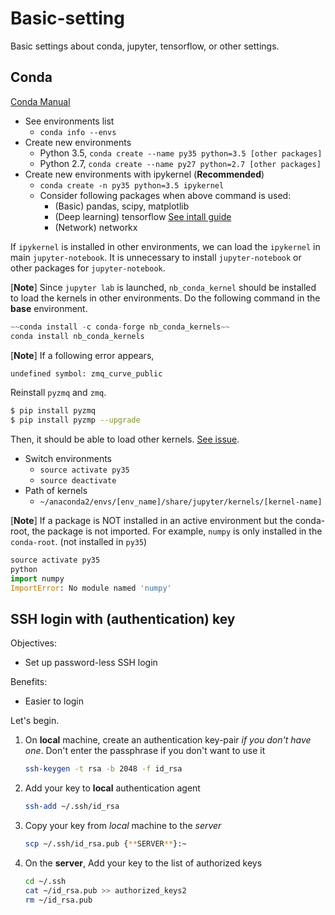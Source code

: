 # Basic-setting
Basic settings about conda, jupyter, tensorflow, or other settings.


## Conda
[Conda Manual](https://conda.io/docs/index.html)
- See environments list
  - `conda info --envs`
- Create new environments
  - Python 3.5, `conda create --name py35 python=3.5 [other packages]`
  - Python 2.7, `conda create --name py27 python=2.7 [other packages]`
- Create new environments with ipykernel (__Recommended__)
  - `conda create -n py35 python=3.5 ipykernel`
  - Consider following packages when above command is used:
    - (Basic) pandas, scipy, matplotlib
    - (Deep learning) tensorflow [See intall guide](https://www.tensorflow.org/install/)
    - (Network) networkx

If `ipykernel` is installed in other environments, we can load the `ipykernel` in main `jupyter-notebook`. It is unnecessary to install `jupyter-notebook` or other packages for `jupyter-notebook`. 

[__Note__] Since `jupyter lab` is launched, `nb_conda_kernel` should be installed to load the kernels in other environments. Do the following command in the **base** environment.
```python
~~conda install -c conda-forge nb_conda_kernels~~
conda install nb_conda_kernels
```
[__Note__] If a following error appears,
```bash
undefined symbol: zmq_curve_public
```
Reinstall `pyzmq` and `zmq`.
```bash
$ pip install pyzmq
$ pip install pyzmp --upgrade
```

Then, it should be able to load other kernels. [See issue](https://github.com/jupyterlab/jupyterlab/issues/1557).

- Switch environments
  - `source activate py35`
  - `source deactivate`
- Path of kernels
  - `~/anaconda2/envs/[env_name]/share/jupyter/kernels/[kernel-name]`

[__Note__] If a package is NOT installed in an active environment but the conda-root, the package is not imported.
For example, `numpy` is only installed in the `conda-root`. (not installed in `py35`)
```python
source activate py35
python
import numpy
ImportError: No module named 'numpy'
```

## SSH login with (authentication) key

Objectives:

* Set up password-less SSH login

Benefits:

* Easier to login

Let's begin.

1. On **local** machine, create an authentication key-pair *if you don't have one*. Don't enter the passphrase if you don't want to use it

    ```bash
    ssh-keygen -t rsa -b 2048 -f id_rsa
    ```

2. Add your key to **local** authentication agent

    ```bash
    ssh-add ~/.ssh/id_rsa
    ```

3. Copy your key from *local* machine to the *server*

    ```bash
    scp ~/.ssh/id_rsa.pub {**SERVER**}:~
    ```

4. On the **server**, Add your key to the list of authorized keys

    ```bash
    cd ~/.ssh
    cat ~/id_rsa.pub >> authorized_keys2
    rm ~/id_rsa.pub
    ```

